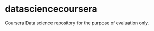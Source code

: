 datasciencecoursera
===================

Coursera Data science repository for the purpose of evaluation only.
